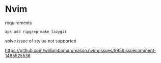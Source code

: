 # Nvim

requirements
```
apk add ripgrep make lazygit
```

solve issue of stylua not supported

https://github.com/williamboman/mason.nvim/issues/995#issuecomment-1485525536
